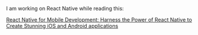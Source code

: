 I am working on React Native while reading this:

[React Native for Mobile Development: Harness the Power of React Native to Create Stunning iOS and Android applications](https://learning.oreilly.com/library/view/react-native-for/9781484244548/)